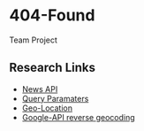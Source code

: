 # 404-Found
Team Project

## Research Links
* [News API](https://docs.newscatcherapi.com/api-docs/quick-start)
* [Query Paramaters](https://stackoverflow.com/questions/35038857/setting-query-string-using-fetch-get-request)
* [Geo-Location](https://dev.to/codebubb/how-to-get-a-user-s-location-with-javascript-362o)
* [Google-API reverse geocoding](https://developers.google.com/maps/documentation/geocoding/requests-reverse-geocoding)